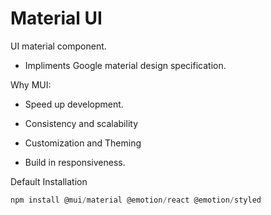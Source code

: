 # Material UI

UI material component.

- Impliments Google material design specification.

Why MUI:

- Speed up development.

- Consistency and scalability

- Customization and Theming

- Build in responsiveness.

Default Installation

```js
npm install @mui/material @emotion/react @emotion/styled
```
